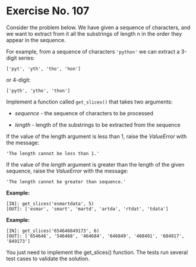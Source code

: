 # Exercise No. 107

Consider the problem below. We have given a sequence of characters, and we want to extract from it all the substrings of length n in the order they appear in the sequence.

For example, from a sequence of characters `'python'` we can extract a 3-digit series:


    ['pyt', 'yth', 'tho', 'hon']


or 4-digit:


    ['pyth', 'ytho', 'thon']


Implement a function called `get_slices()` that takes two arguments:

-   *sequence* - the sequence of characters to be processed

-   *length* - length of the substrings to be extracted from the sequence

If the value of the length argument is less than 1, raise the *ValueError* with the message:

`'The length cannot be less than 1.'`

If the value of the *length* argument is greater than the length of the given sequence, raise the *ValueError* with the message:

`'The length cannot be greater than sequence.'`


**Example:**


    [IN]: get_slices('esmartdata', 5)
    [OUT]: ['esmar', 'smart', 'martd', 'artda', 'rtdat', 'tdata']


**Example:**


    [IN]: get_slices('654646849173', 6)
    [OUT]: ['654646', '546468', '464684', '646849', '468491', '684917', '849173']


You just need to implement the get_slices() function. The tests run several test cases to validate the solution.